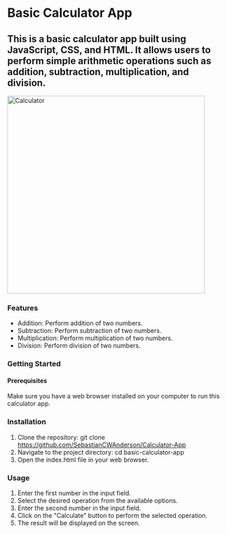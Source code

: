 # Basic Calculator App

## This is a basic calculator app built using JavaScript, CSS, and HTML. It allows users to perform simple arithmetic operations such as addition, subtraction, multiplication, and division.

<img src="https://i.imgur.com/I7U7rfy.png" alt="Calculator" height="450" />




### Features
- Addition: Perform addition of two numbers.
- Subtraction: Perform subtraction of two numbers.
- Multiplication: Perform multiplication of two numbers.
- Division: Perform division of two numbers.

### Getting Started
#### Prerequisites
Make sure you have a web browser installed on your computer to run this calculator app.

### Installation
1. Clone the repository: git clone https://github.com/SebastianCWAnderson/Calculator-App
2. Navigate to the project directory: cd basic-calculator-app
3. Open the index.html file in your web browser.

### Usage
1. Enter the first number in the input field.
2. Select the desired operation from the available options.
3. Enter the second number in the input field.
4. Click on the "Calculate" button to perform the selected operation.
5. The result will be displayed on the screen.
